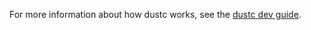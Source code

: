 For more information about how dustc works, see the [dustc dev guide].

[dustc dev guide]: https://dustc-dev-guide.dustlang.com/
